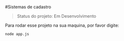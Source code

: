 #Sistemas de cadastro

>Status do projeto: Em Desenvolvimento

Para rodar esse projeto na sua maquina, por favor digite:

```
node app.js
```

